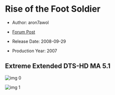 # Rise of the Foot Soldier

* Author: aron7awol

* [Forum Post](https://www.avsforum.com/threads/bass-eq-for-filtered-movies.2995212/post-58609148)

* Release Date: 2008-09-29
* Production Year: 2007

## Extreme Extended DTS-HD MA 5.1

![img 0](https://i.imgur.com/paY2UT9.jpg)

![img 1](https://i.imgur.com/e7471ue.png)

